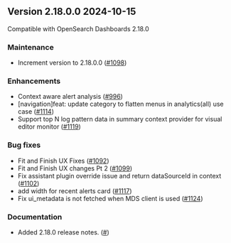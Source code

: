 ## Version 2.18.0.0 2024-10-15
Compatible with OpenSearch Dashboards 2.18.0

### Maintenance
* Increment version to 2.18.0.0 ([#1098](https://github.com/opensearch-project/alerting-dashboards-plugin/pull/1098))

### Enhancements
* Context aware alert analysis ([#996](https://github.com/opensearch-project/alerting-dashboards-plugin/pull/996))
* [navigation]feat: update category to flatten menus in analytics(all) use case ([#1114](https://github.com/opensearch-project/alerting-dashboards-plugin/pull/1114))
* Support top N log pattern data in summary context provider for visual editor monitor ([#1119](https://github.com/opensearch-project/alerting-dashboards-plugin/pull/1119))

### Bug fixes
* Fit and Finish UX Fixes ([#1092](https://github.com/opensearch-project/alerting-dashboards-plugin/pull/1092))
* Fit and Finish UX changes Pt 2 ([#1099](https://github.com/opensearch-project/alerting-dashboards-plugin/pull/1099))
* Fix assistant plugin override issue and return dataSourceId in context ([#1102](https://github.com/opensearch-project/alerting-dashboards-plugin/pull/1102))
* add width for recent alerts card ([#1117](https://github.com/opensearch-project/alerting-dashboards-plugin/pull/1117))
* Fix ui_metadata is not fetched when MDS client is used ([#1124](https://github.com/opensearch-project/alerting-dashboards-plugin/pull/1124))

### Documentation
* Added 2.18.0 release notes. ([#]())